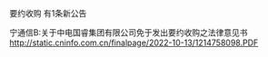 要约收购 有1条新公告 

宁通信B:关于中电国睿集团有限公司免于发出要约收购之法律意见书 http://static.cninfo.com.cn/finalpage/2022-10-13/1214758098.PDF 

